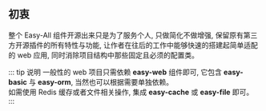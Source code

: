 ## 初衷

整个 Easy-All 组件开源出来只是为了服务个人, 只做简化不做增强, 保留原有第三方开源插件的所有特性与功能, 让作者在往后的工作中能够快速的搭建起简单适配的 web 应用, 同时消除项目结构中那些固定且必须的配置类。

::: tip 说明
一般性的 web 项目只需依赖 <b>easy-web</b> 组件即可, 它包含 <b>easy-basic</b> 与 <b>easy-orm</b>, 当然也可以根据需要单独依赖。  
如需使用 Redis 缓存或者文件相关操作, 集成 <b>easy-cache</b> 或 <b>easy-file</b> 即可。
:::